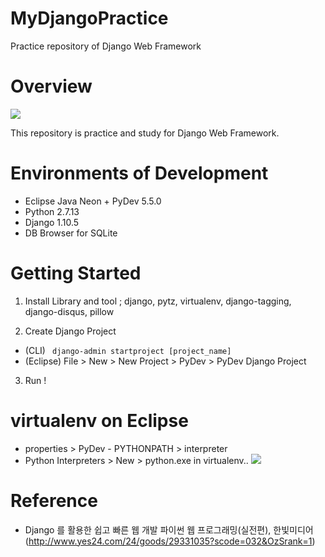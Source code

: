 # MyDjangoPractice
Practice repository of Django Web Framework

# Overview
[![](https://c1.staticflickr.com/4/3763/32206996163_2ed4667f19_m.jpg)](https://www.djangoproject.com/)

This repository is practice and study for Django Web Framework.

# Environments of Development

  - Eclipse Java Neon + PyDev 5.5.0
  - Python 2.7.13
  - Django 1.10.5
  - DB Browser for SQLite

# Getting Started
1. Install Library and tool ; django, pytz, virtualenv, django-tagging, django-disqus, pillow

2. Create Django Project
  - (CLI)
`` django-admin startproject [project_name]``
  - (Eclipse) 
File > New > New Project > PyDev > PyDev Django Project

3. Run !


# virtualenv on Eclipse
- properties > PyDev - PYTHONPATH > interpreter
- Python Interpreters > New > python.exe in virtualenv..
![](https://c1.staticflickr.com/4/3845/32925126751_7b4bcf9fec_z.jpg)


# Reference
  - Django 를 활용한 쉽고 빠른 웹 개발 파이썬 웹 프로그래밍(실전편), 한빛미디어
(http://www.yes24.com/24/goods/29331035?scode=032&OzSrank=1)
